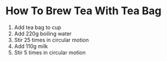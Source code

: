 # How To Brew Tea With Tea Bag

1. Add tea bag to cup
1. Add 220g boiling water
1. Stir 25 times in circular motion
1. Add 110g milk
1. Stir 5 times in circular motion
